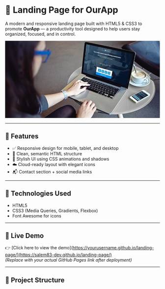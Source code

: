 # 🌟 Landing Page for OurApp

A modern and responsive landing page built with HTML5 & CSS3 to promote **OurApp** — a productivity tool designed to help users stay organized, focused, and in control.

![screenshot](img/land.jpg)

---

## 🚀 Features

- ✅ Responsive design for mobile, tablet, and desktop
- 🎯 Clean, semantic HTML structure
- 🎨 Stylish UI using CSS animations and shadows
- ☁️ Cloud-ready layout with elegant icons
- 📬 Contact section + social media links

---

## 🔧 Technologies Used

- HTML5
- CSS3 (Media Queries, Gradients, Flexbox)
- Font Awesome for icons

---

## 🔗 Live Demo

👉 [Click here to view the demo](https://yourusername.github.io/landing-page/](https://salem83-dev.github.io/landing-page/)  
_(Replace with your actual GitHub Pages link after deployment)_

---

## 📂 Project Structure

